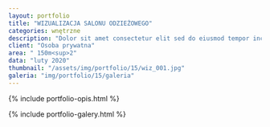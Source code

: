 ```yaml
---
layout: portfolio
title: "WIZUALIZACJA SALONU ODZIEŻOWEGO"
categories: wnętrzne
description: "Dolor sit amet consectetur elit sed do eiusmod tempor incididunt labore et dolore magna aliqua enim minim veniam quis nostrud exercitation ullamco laboris nisi aliquip commodo consequat.duis aute irure sint occae cat cupidatat non proident sunt in culpa qui officia deserunt mollit anim id est laborum. Sed perspiciatis unde omnis iste natus error sit voluptatem."
client: "Osoba prywatna"
area: " 150m<sup>2"
data: "luty 2020"
thumbnail: "/assets/img/portfolio/15/wiz_001.jpg"
galeria: "img/portfolio/15/galeria"
---
```

{% include portfolio-opis.html %}

{% include portfolio-galery.html %}
